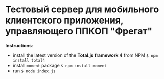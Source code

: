 # Тестовый сервер для мобильного клиентского приложения, управляющего ППКОП "Фрегат"

__Instructions__:

- install the latest version of the __Total.js framework 4__ from NPM `$ npm install total4`
- install `moment` package `$ npm install moment`
- run `$ node index.js`
